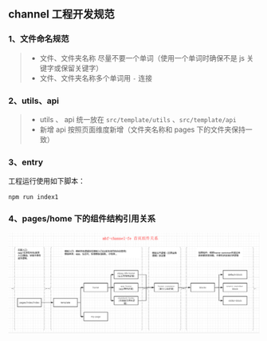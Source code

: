 ## channel 工程开发规范



### 1、文件命名规范

> - 文件、文件夹名称 尽量不要一个单词（使用一个单词时确保不是 js 关键字或保留关键字）
> - 文件、文件夹名称多个单词用 `-` 连接



### 2、utils、api

> - utils 、 api 统一放在 `src/template/utils` 、`src/template/api`
> - 新增 api 按照页面维度新增（文件夹名称和 pages 下的文件夹保持一致）



### 3、entry

工程运行使用如下脚本：

```
npm run index1
```



### 4、pages/home 下的组件结构引用关系

![](./images/home.png)